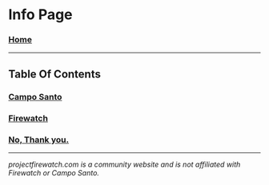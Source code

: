 # Info Page 

### [Home](/)  

---

## Table Of Contents

### [Campo Santo](/info/camposanto)

### [Firewatch](/info/Firewatch)

### [No, Thank you.](/info/thanks)

---

*projectfirewatch.com is a community website and is not affiliated with Firewatch or Campo Santo.*
